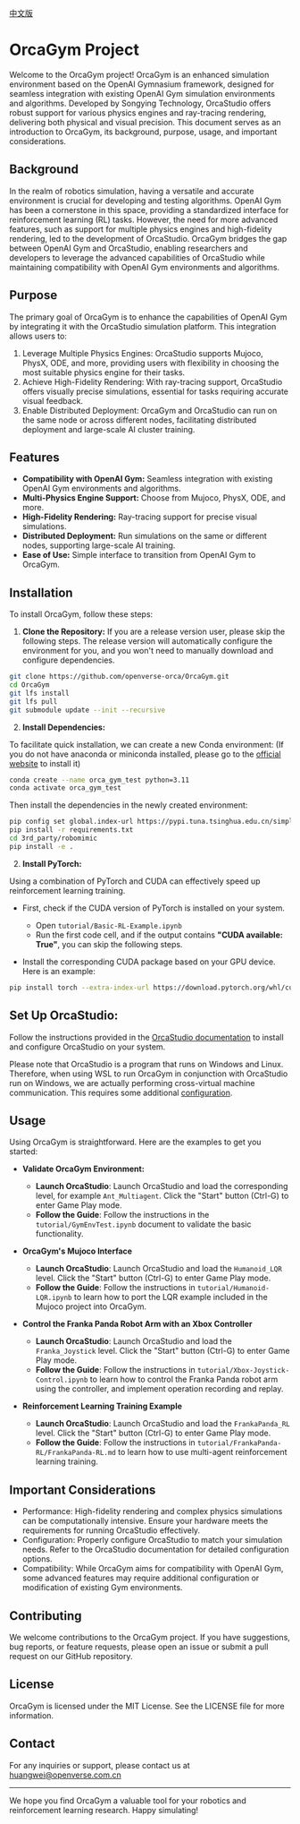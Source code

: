 [中文版](doc/README-CN.md)
# OrcaGym Project
Welcome to the OrcaGym project! OrcaGym is an enhanced simulation environment based on the OpenAI Gymnasium framework, designed for seamless integration with existing OpenAI Gym simulation environments and algorithms. Developed by Songying Technology, OrcaStudio offers robust support for various physics engines and ray-tracing rendering, delivering both physical and visual precision. This document serves as an introduction to OrcaGym, its background, purpose, usage, and important considerations.

## Background
In the realm of robotics simulation, having a versatile and accurate environment is crucial for developing and testing algorithms. OpenAI Gym has been a cornerstone in this space, providing a standardized interface for reinforcement learning (RL) tasks. However, the need for more advanced features, such as support for multiple physics engines and high-fidelity rendering, led to the development of OrcaStudio. OrcaGym bridges the gap between OpenAI Gym and OrcaStudio, enabling researchers and developers to leverage the advanced capabilities of OrcaStudio while maintaining compatibility with OpenAI Gym environments and algorithms.

## Purpose
The primary goal of OrcaGym is to enhance the capabilities of OpenAI Gym by integrating it with the OrcaStudio simulation platform. This integration allows users to:

1. Leverage Multiple Physics Engines: OrcaStudio supports Mujoco, PhysX, ODE, and more, providing users with flexibility in choosing the most suitable physics engine for their tasks.
2. Achieve High-Fidelity Rendering: With ray-tracing support, OrcaStudio offers visually precise simulations, essential for tasks requiring accurate visual feedback.
3. Enable Distributed Deployment: OrcaGym and OrcaStudio can run on the same node or across different nodes, facilitating distributed deployment and large-scale AI cluster training.

## Features
* **Compatibility with OpenAI Gym:** Seamless integration with existing OpenAI Gym environments and algorithms.
* **Multi-Physics Engine Support:** Choose from Mujoco, PhysX, ODE, and more.
* **High-Fidelity Rendering:** Ray-tracing support for precise visual simulations.
* **Distributed Deployment:** Run simulations on the same or different nodes, supporting large-scale AI training.
* **Ease of Use:** Simple interface to transition from OpenAI Gym to OrcaGym.

## Installation
To install OrcaGym, follow these steps:

1. **Clone the Repository:**
If you are a release version user, please skip the following steps. The release version will automatically configure the environment for you, and you won't need to manually download and configure dependencies.
```bash
git clone https://github.com/openverse-orca/OrcaGym.git
cd OrcaGym
git lfs install
git lfs pull
git submodule update --init --recursive
```

2. **Install Dependencies:**

To facilitate quick installation, we can create a new Conda environment: (If you do not have anaconda or miniconda installed, please go to the [official website](https://www.anaconda.com/) to install it)
```bash
conda create --name orca_gym_test python=3.11
conda activate orca_gym_test
```

Then install the dependencies in the newly created environment:
```bash
pip config set global.index-url https://pypi.tuna.tsinghua.edu.cn/simple
pip install -r requirements.txt
cd 3rd_party/robomimic
pip install -e .
```

2. **Install PyTorch:**

Using a combination of PyTorch and CUDA can effectively speed up reinforcement learning training. 

* First, check if the CUDA version of PyTorch is installed on your system.

  - Open `tutorial/Basic-RL-Example.ipynb`
  - Run the first code cell, and if the output contains **"CUDA available: True"**, you can skip the following steps.

* Install the corresponding CUDA package based on your GPU device. Here is an example:
```bash
pip install torch --extra-index-url https://download.pytorch.org/whl/cu12x
```

## Set Up OrcaStudio:

Follow the instructions provided in the [OrcaStudio documentation](URL:http://orca3d.cn/) to install and configure OrcaStudio on your system.

Please note that OrcaStudio is a program that runs on Windows and Linux. Therefore, when using WSL to run OrcaGym in conjunction with OrcaStudio run on Windows, we are actually performing cross-virtual machine communication. This requires some additional [configuration](./doc/setup-wsl-grpc-communication.md).


## Usage
Using OrcaGym is straightforward. Here are the examples to get you started:

* **Validate OrcaGym Environment:**
    * **Launch OrcaStudio**: Launch OrcaStudio and load the corresponding level, for example `Ant_Multiagent`. Click the "Start" button (Ctrl-G) to enter Game Play mode.
    * **Follow the Guide**: Follow the instructions in the `tutorial/GymEnvTest.ipynb` document to validate the basic functionality.

* **OrcaGym's Mujoco Interface**
    * **Launch OrcaStudio**: Launch OrcaStudio and load the `Humanoid_LQR` level. Click the "Start" button (Ctrl-G) to enter Game Play mode.
    * **Follow the Guide**: Follow the instructions in `tutorial/Humanoid-LQR.ipynb` to learn how to port the LQR example included in the Mujoco project into OrcaGym.

* **Control the Franka Panda Robot Arm with an Xbox Controller**
    * **Launch OrcaStudio**: Launch OrcaStudio and load the `Franka_Joystick` level. Click the "Start" button (Ctrl-G) to enter Game Play mode.
    * **Follow the Guide**: Follow the instructions in `tutorial/Xbox-Joystick-Control.ipynb` to learn how to control the Franka Panda robot arm using the controller, and implement operation recording and replay.

* **Reinforcement Learning Training Example**
    * **Launch OrcaStudio**: Launch OrcaStudio and load the `FrankaPanda_RL` level. Click the "Start" button (Ctrl-G) to enter Game Play mode.
    * **Follow the Guide**: Follow the instructions in `tutorial/FrankaPanda-RL/FrankaPanda-RL.md` to learn how to use multi-agent reinforcement learning training.


## Important Considerations
* Performance: High-fidelity rendering and complex physics simulations can be computationally intensive. Ensure your hardware meets the requirements for running OrcaStudio effectively.
* Configuration: Properly configure OrcaStudio to match your simulation needs. Refer to the OrcaStudio documentation for detailed configuration options.
* Compatibility: While OrcaGym aims for compatibility with OpenAI Gym, some advanced features may require additional configuration or modification of existing Gym environments.

## Contributing
We welcome contributions to the OrcaGym project. If you have suggestions, bug reports, or feature requests, please open an issue or submit a pull request on our GitHub repository.

## License
OrcaGym is licensed under the MIT License. See the LICENSE file for more information.

## Contact
For any inquiries or support, please contact us at huangwei@openverse.com.cn

---

We hope you find OrcaGym a valuable tool for your robotics and reinforcement learning research. Happy simulating!
